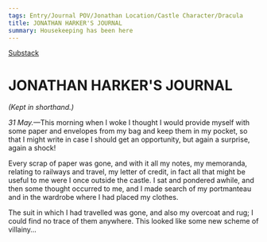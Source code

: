 ```yaml
---
tags: Entry/Journal POV/Jonathan Location/Castle Character/Dracula
title: JONATHAN HARKER'S JOURNAL
summary: Housekeeping has been here
---
```


[Substack](https://draculadaily.substack.com/p/dracula-may-31-3a0)

# JONATHAN HARKER'S JOURNAL

_(Kept in shorthand.)_

_31 May._—This morning when I woke I thought I would provide myself with some paper and envelopes from my bag and keep them in my pocket, so that I might write in case I should get an opportunity, but again a surprise, again a shock!

Every scrap of paper was gone, and with it all my notes, my memoranda, relating to railways and travel, my letter of credit, in fact all that might be useful to me were I once outside the castle. I sat and pondered awhile, and then some thought occurred to me, and I made search of my portmanteau and in the wardrobe where I had placed my clothes.

The suit in which I had travelled was gone, and also my overcoat and rug; I could find no trace of them anywhere. This looked like some new scheme of villainy…